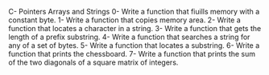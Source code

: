 C- Pointers Arrays and Strings
0- Write a function that fiuills memory with a constant byte.
1- Write a function that copies memory area.
2- Write a function that locates a character in a string.
3- Write a function that gets the length of a prefix substring.
4- Write a function that searches a string for any of a set of bytes.
5- Write a function that locates a substring.
6- Write a function that prints the chessboard.
7- Write a function that prints the sum of the two diagonals of a square matrix of integers.

